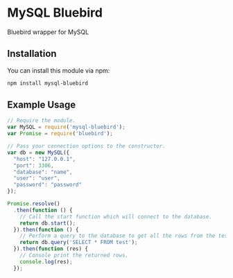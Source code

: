 # MySQL Bluebird

Bluebird wrapper for MySQL

## Installation

You can install this module via npm:
``` bash
npm install mysql-bluebird
```

## Example Usage

``` js
// Require the module.
var MySQL = require('mysql-bluebird');
var Promise = require('bluebird');

// Pass your connection options to the constructor.
var db = new MySQL({
  "host": "127.0.0.1",
  "port": 3306,
  "database": "name",
  "user": "user",
  "password": "password"
});

Promise.resolve()
  .then(function () {
    // Call the start function which will connect to the database.
    return db.start();
  }).then(function () {
    // Perform a query to the database to get all the rows from the test table.
    return db.query('SELECT * FROM test');
  }).then(function (res) {
    // Console print the returned rows.
    console.log(res);
  });
```